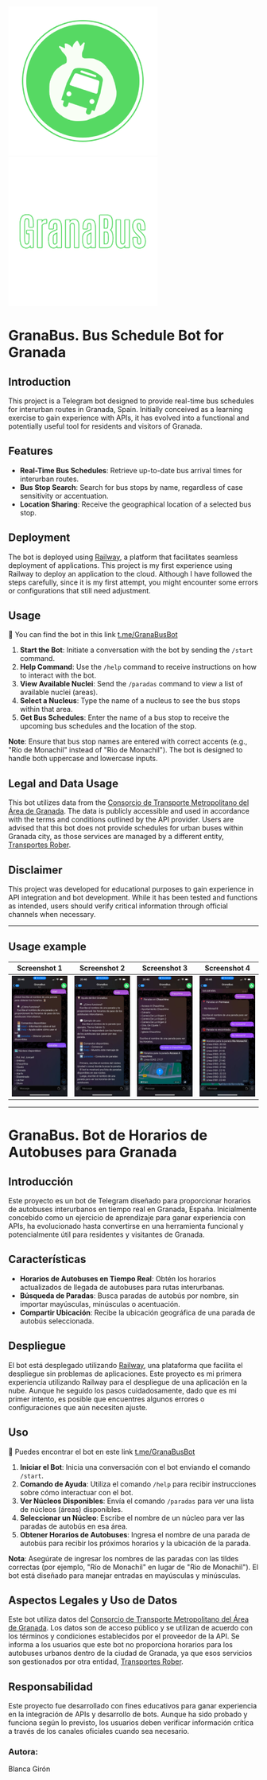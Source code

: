 ![Logo](/img/logo.png)  ![Titulo](/img/titulo.png) 

# GranaBus. Bus Schedule Bot for Granada

## Introduction

This project is a Telegram bot designed to provide real-time bus schedules for interurban routes in Granada, Spain. Initially conceived as a learning exercise to gain experience with APIs, it has evolved into a functional and potentially useful tool for residents and visitors of Granada.

## Features

- **Real-Time Bus Schedules**: Retrieve up-to-date bus arrival times for interurban routes.
- **Bus Stop Search**: Search for bus stops by name, regardless of case sensitivity or accentuation.
- **Location Sharing**: Receive the geographical location of a selected bus stop.

## Deployment

The bot is deployed using [Railway](https://railway.app/), a platform that facilitates seamless deployment of applications. This project is my first experience using Railway to deploy an application to the cloud. Although I have followed the steps carefully, since it is my first attempt, you might encounter some errors or configurations that still need adjustment. 


## Usage

🔗 You can find the bot in this link [ t.me/GranaBusBot](https://t.me/GranaBusBot) 

1. **Start the Bot**: Initiate a conversation with the bot by sending the `/start` command.
2. **Help Command**: Use the `/help` command to receive instructions on how to interact with the bot.
3. **View Available Nuclei**: Send the `/paradas` command to view a list of available nuclei (areas).
4. **Select a Nucleus**: Type the name of a nucleus to see the bus stops within that area.
5. **Get Bus Schedules**: Enter the name of a bus stop to receive the upcoming bus schedules and the location of the stop.

**Note**: Ensure that bus stop names are entered with correct accents (e.g., "Río de Monachil" instead of "Rio de Monachil"). The bot is designed to handle both uppercase and lowercase inputs.

## Legal and Data Usage

This bot utilizes data from the [Consorcio de Transporte Metropolitano del Área de Granada](https://api.ctan.es/doc/#api-Paradas-ObtieneServiciosPorParada). The data is publicly accessible and used in accordance with the terms and conditions outlined by the API provider. Users are advised that this bot does not provide schedules for urban buses within Granada city, as those services are managed by a different entity, [Transportes Rober](https://www.transportesrober.com/informacio/contacto.htm).

## Disclaimer

This project was developed for educational purposes to gain experience in API integration and bot development. While it has been tested and functions as intended, users should verify critical information through official channels when necessary.

---

## Usage example

| Screenshot 1 | Screenshot 2 | Screenshot 3 | Screenshot 4 |
|--------------|--------------|--------------|--------------|
| ![Image 1](/img/start.jpg) | ![Image 2](/img/help.jpg) | ![Image 3](/img/paradas.jpg) | ![Image 4](/img/ejemplo-ortografia.jpg) |


---

# GranaBus. Bot de Horarios de Autobuses para Granada

## Introducción

Este proyecto es un bot de Telegram diseñado para proporcionar horarios de autobuses interurbanos en tiempo real en Granada, España. Inicialmente concebido como un ejercicio de aprendizaje para ganar experiencia con APIs, ha evolucionado hasta convertirse en una herramienta funcional y potencialmente útil para residentes y visitantes de Granada.

## Características

- **Horarios de Autobuses en Tiempo Real**: Obtén los horarios actualizados de llegada de autobuses para rutas interurbanas.
- **Búsqueda de Paradas**: Busca paradas de autobús por nombre, sin importar mayúsculas, minúsculas o acentuación.
- **Compartir Ubicación**: Recibe la ubicación geográfica de una parada de autobús seleccionada.

## Despliegue

El bot está desplegado utilizando [Railway](https://railway.app/), una plataforma que facilita el despliegue sin problemas de aplicaciones. Este proyecto es mi primera experiencia utilizando Railway para el despliegue de una aplicación en la nube. Aunque he seguido los pasos cuidadosamente, dado que es mi primer intento, es posible que encuentres algunos errores o configuraciones que aún necesiten ajuste.


## Uso

🔗 Puedes encontrar el bot en este link [t.me/GranaBusBot](https://t.me/GranaBusBot) 



1. **Iniciar el Bot**: Inicia una conversación con el bot enviando el comando `/start`.
2. **Comando de Ayuda**: Utiliza el comando `/help` para recibir instrucciones sobre cómo interactuar con el bot.
3. **Ver Núcleos Disponibles**: Envía el comando `/paradas` para ver una lista de núcleos (áreas) disponibles.
4. **Seleccionar un Núcleo**: Escribe el nombre de un núcleo para ver las paradas de autobús en esa área.
5. **Obtener Horarios de Autobuses**: Ingresa el nombre de una parada de autobús para recibir los próximos horarios y la ubicación de la parada.

**Nota**: Asegúrate de ingresar los nombres de las paradas con las tildes correctas (por ejemplo, "Río de Monachil" en lugar de "Rio de Monachil"). El bot está diseñado para manejar entradas en mayúsculas y minúsculas.

## Aspectos Legales y Uso de Datos

Este bot utiliza datos del [Consorcio de Transporte Metropolitano del Área de Granada](https://api.ctan.es/doc/#api-Paradas-ObtieneServiciosPorParada). Los datos son de acceso público y se utilizan de acuerdo con los términos y condiciones establecidos por el proveedor de la API. Se informa a los usuarios que este bot no proporciona horarios para los autobuses urbanos dentro de la ciudad de Granada, ya que esos servicios son gestionados por otra entidad, [Transportes Rober](https://www.transportesrober.com/informacio/contacto.htm).

## Responsabilidad

Este proyecto fue desarrollado con fines educativos para ganar experiencia en la integración de APIs y desarrollo de bots. Aunque ha sido probado y funciona según lo previsto, los usuarios deben verificar información crítica a través de los canales oficiales cuando sea necesario.

### Autora:
Blanca Girón